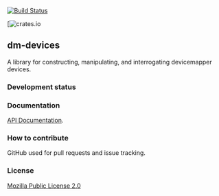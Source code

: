 [![Build Status](https://travis-ci.org/stratis-storage/devicemapper-rs.svg?branch=master)](https://travis-ci.org/stratis-storage/devicemapper-rs)

[![crates.io](https://crates.io/crates/dm-devices)

## dm-devices

A library for constructing, manipulating, and interrogating devicemapper
devices.

### Development status

### Documentation

[API Documentation](https://docs.rs/dm-devices).

### How to contribute

GitHub used for pull requests and issue tracking.

### License

[Mozilla Public License 2.0](https://www.mozilla.org/MPL/2.0/FAQ.html)
